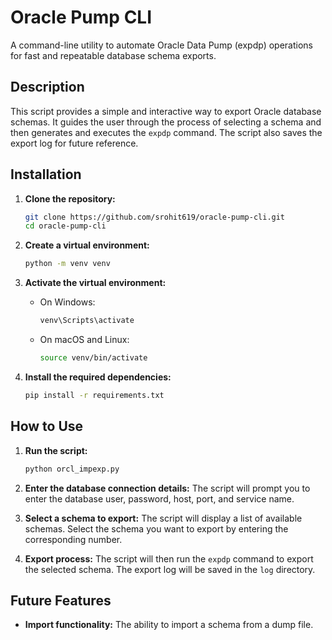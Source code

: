 # Oracle Pump CLI

A command-line utility to automate Oracle Data Pump (expdp) operations for fast and repeatable database schema exports.

## Description

This script provides a simple and interactive way to export Oracle database schemas. It guides the user through the process of selecting a schema and then generates and executes the `expdp` command. The script also saves the export log for future reference.

## Installation

1.  **Clone the repository:**
    ```bash
    git clone https://github.com/srohit619/oracle-pump-cli.git
    cd oracle-pump-cli
    ```

2.  **Create a virtual environment:**
    ```bash
    python -m venv venv
    ```

3.  **Activate the virtual environment:**
    -   On Windows:
        ```bash
        venv\Scripts\activate
        ```
    -   On macOS and Linux:
        ```bash
        source venv/bin/activate
        ```

4.  **Install the required dependencies:**
    ```bash
    pip install -r requirements.txt
    ```

## How to Use

1.  **Run the script:**
    ```bash
    python orcl_impexp.py
    ```

2.  **Enter the database connection details:**
    The script will prompt you to enter the database user, password, host, port, and service name.

3.  **Select a schema to export:**
    The script will display a list of available schemas. Select the schema you want to export by entering the corresponding number.

4.  **Export process:**
    The script will then run the `expdp` command to export the selected schema. The export log will be saved in the `log` directory.

## Future Features

-   **Import functionality:** The ability to import a schema from a dump file.